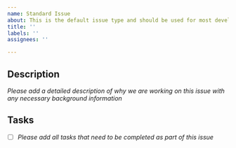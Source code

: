 ```yaml
---
name: Standard Issue
about: This is the default issue type and should be used for most development work
title: ''
labels: ''
assignees: ''

---
```


## Description

*Please add a detailed description of why we are working on this issue with any necessary background information*

## Tasks

- [ ] *Please add all tasks that need to be completed as part of this issue*
